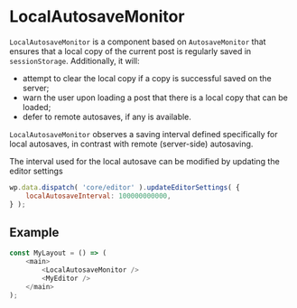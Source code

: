 # LocalAutosaveMonitor

`LocalAutosaveMonitor` is a component based on `AutosaveMonitor` that ensures that a local copy of the current post is regularly saved in `sessionStorage`. Additionally, it will:

-   attempt to clear the local copy if a copy is successful saved on the server;
-   warn the user upon loading a post that there is a local copy that can be loaded;
-   defer to remote autosaves, if any is available.

`LocalAutosaveMonitor` observes a saving interval defined specifically for local autosaves, in contrast with remote (server-side) autosaving.

The interval used for the local autosave can be modified by updating the editor settings

```js
wp.data.dispatch( 'core/editor' ).updateEditorSettings( {
	localAutosaveInterval: 100000000000,
} );
```

## Example

```js
const MyLayout = () => (
	<main>
		<LocalAutosaveMonitor />
		<MyEditor />
	</main>
);
```
